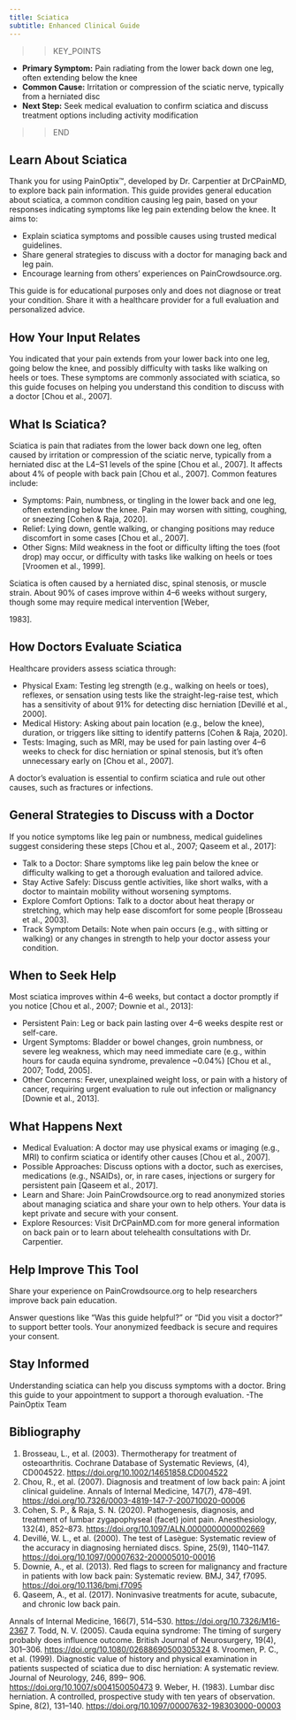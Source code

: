 ```yaml
---
title: Sciatica
subtitle: Enhanced Clinical Guide
---
```


>>KEY_POINTS
- **Primary Symptom:** Pain radiating from the lower back down one leg, often extending below the knee
- **Common Cause:** Irritation or compression of the sciatic nerve, typically from a herniated disc
- **Next Step:** Seek medical evaluation to confirm sciatica and discuss treatment options including activity modification
>>END

## Learn About Sciatica
Thank you for using PainOptix™, developed by Dr. Carpentier at DrCPainMD, to explore back pain information. This guide provides general education about sciatica, a common condition causing leg pain, based on your responses indicating symptoms like leg pain extending below the knee. It aims to:
- Explain sciatica symptoms and possible causes using trusted medical guidelines.
- Share general strategies to discuss with a doctor for managing back and leg pain.
- Encourage learning from others’ experiences on PainCrowdsource.org.

This guide is for educational purposes only and does not diagnose or treat your condition. Share it with a healthcare provider for a full evaluation and personalized advice.
## How Your Input Relates
You indicated that your pain extends from your lower back into one leg, going below the knee, and possibly difficulty with tasks like walking on heels or toes. These symptoms are commonly associated with sciatica, so this guide focuses on helping you understand this condition to discuss with a doctor [Chou et al., 2007].
## What Is Sciatica?

Sciatica is pain that radiates from the lower back down one leg, often caused by irritation or compression of the sciatic nerve, typically from a herniated disc at the L4–S1 levels of the spine [Chou et al., 2007]. It affects about 4% of people with back pain [Chou et al., 2007]. Common features include:
- Symptoms: Pain, numbness, or tingling in the lower back and one leg, often extending below the
knee. Pain may worsen with sitting, coughing, or sneezing [Cohen & Raja, 2020].
- Relief: Lying down, gentle walking, or changing positions may reduce discomfort in some cases
[Chou et al., 2007].
- Other Signs: Mild weakness in the foot or difficulty lifting the toes (foot drop) may occur, or
difficulty with tasks like walking on heels or toes [Vroomen et al., 1999].

Sciatica is often caused by a herniated disc, spinal stenosis, or muscle strain. About 90% of cases improve within 4–6 weeks without surgery, though some may require medical intervention [Weber,

1983].
## How Doctors Evaluate Sciatica
Healthcare providers assess sciatica through:
- Physical Exam: Testing leg strength (e.g., walking on heels or toes), reflexes, or sensation using
tests like the straight-leg-raise test, which has a sensitivity of about 91% for detecting disc herniation [Devillé et al., 2000].
- Medical History: Asking about pain location (e.g., below the knee), duration, or triggers like sitting
to identify patterns [Cohen & Raja, 2020].
- Tests: Imaging, such as MRI, may be used for pain lasting over 4–6 weeks to check for disc
herniation or spinal stenosis, but it’s often unnecessary early on [Chou et al., 2007].

A doctor’s evaluation is essential to confirm sciatica and rule out other causes, such as fractures or infections.
## General Strategies to Discuss with a Doctor
If you notice symptoms like leg pain or numbness, medical guidelines suggest considering these steps [Chou et al., 2007; Qaseem et al., 2017]:
- Talk to a Doctor: Share symptoms like leg pain below the knee or difficulty walking to get a thorough
evaluation and tailored advice.
- Stay Active Safely: Discuss gentle activities, like short walks, with a doctor to maintain mobility
without worsening symptoms.
- Explore Comfort Options: Talk to a doctor about heat therapy or stretching, which may help ease
discomfort for some people [Brosseau et al., 2003].
- Track Symptom Details: Note when pain occurs (e.g., with sitting or walking) or any changes in
strength to help your doctor assess your condition.
## When to Seek Help
Most sciatica improves within 4–6 weeks, but contact a doctor promptly if you notice [Chou et al., 2007;
Downie et al., 2013]:
- Persistent Pain: Leg or back pain lasting over 4–6 weeks despite rest or self-care.
- Urgent Symptoms: Bladder or bowel changes, groin numbness, or severe leg weakness, which may
need immediate care (e.g., within hours for cauda equina syndrome, prevalence ~0.04%) [Chou et al., 2007; Todd, 2005].
- Other Concerns: Fever, unexplained weight loss, or pain with a history of cancer, requiring urgent
evaluation to rule out infection or malignancy [Downie et al., 2013].
## What Happens Next
- Medical Evaluation: A doctor may use physical exams or imaging (e.g., MRI) to confirm sciatica or
identify other causes [Chou et al., 2007].
- Possible Approaches: Discuss options with a doctor, such as exercises, medications (e.g., NSAIDs),
or, in rare cases, injections or surgery for persistent pain [Qaseem et al., 2017].
- Learn and Share: Join PainCrowdsource.org to read anonymized stories about managing sciatica
and share your own to help others. Your data is kept private and secure with your consent.
- Explore Resources: Visit DrCPainMD.com for more general information on back pain or to learn
about telehealth consultations with Dr. Carpentier.
## Help Improve This Tool
Share your experience on PainCrowdsource.org to help researchers improve back pain education.

Answer questions like “Was this guide helpful?” or “Did you visit a doctor?” to support better tools. Your anonymized feedback is secure and requires your consent.
## Stay Informed
Understanding sciatica can help you discuss symptoms with a doctor. Bring this guide to your appointment to support a thorough evaluation.
-The PainOptix Team

## Bibliography
1. Brosseau, L., et al. (2003). Thermotherapy for treatment of osteoarthritis. Cochrane Database of
Systematic Reviews, (4), CD004522. https://doi.org/10.1002/14651858.CD004522
2. Chou, R., et al. (2007). Diagnosis and treatment of low back pain: A joint clinical guideline. Annals of
Internal Medicine, 147(7), 478–491. https://doi.org/10.7326/0003-4819-147-7-200710020-00006
3. Cohen, S. P., & Raja, S. N. (2020). Pathogenesis, diagnosis, and treatment of lumbar zygapophyseal
(facet) joint pain. Anesthesiology, 132(4), 852–873.  https://doi.org/10.1097/ALN.0000000000002669
4. Devillé, W. L., et al. (2000). The test of Lasègue: Systematic review of the accuracy in diagnosing
herniated discs. Spine, 25(9), 1140–1147. https://doi.org/10.1097/00007632-200005010-00016
5. Downie, A., et al. (2013). Red flags to screen for malignancy and fracture in patients with low back
pain: Systematic review. BMJ, 347, f7095. https://doi.org/10.1136/bmj.f7095
6. Qaseem, A., et al. (2017). Noninvasive treatments for acute, subacute, and chronic low back pain.

Annals of Internal Medicine, 166(7), 514–530. https://doi.org/10.7326/M16-2367
7. Todd, N. V. (2005). Cauda equina syndrome: The timing of surgery probably does influence
outcome. British Journal of Neurosurgery, 19(4), 301–306.  https://doi.org/10.1080/02688690500305324
8. Vroomen, P. C., et al. (1999). Diagnostic value of history and physical examination in patients
suspected of sciatica due to disc herniation: A systematic review. Journal of Neurology, 246, 899–
906. https://doi.org/10.1007/s004150050473
9. Weber, H. (1983). Lumbar disc herniation. A controlled, prospective study with ten years of
observation. Spine, 8(2), 131–140. https://doi.org/10.1097/00007632-198303000-00003
